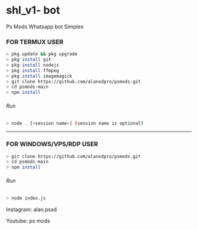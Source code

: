 # shl_v1- bot
Ps Mods Whatsapp bot Simples
### FOR TERMUX USER
```bash
> pkg update && pkg upgrade
> pkg install git
> pkg install nodejs
> pkg install ffmpeg
> pkg install imagemagick
> git clone https://github.com/alanxdpro/psmods.git
> cd psmods-main
> npm install
```
###### Run
```bash
> node . [<session name>] (session name is optional)
```

---------

### FOR WINDOWS/VPS/RDP USER
```bash
> git clone https://github.com/alanxdpro/psmods.git
> cd psmods-main
> npm install
```
###### Run
```bash
> node index.js
```
 Instagram: alan.psxd
 
 Youtube: ps mods 
